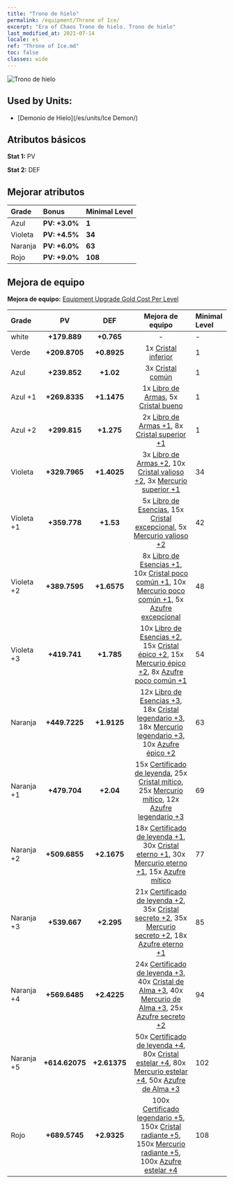 ```yaml
---
title: "Trono de hielo"
permalink: /equipment/Throne of Ice/
excerpt: "Era of Chaos Trono de hielo. Trono de hielo"
last_modified_at: 2021-07-14
locale: es
ref: "Throne of Ice.md"
toc: false
classes: wide
---
```


  ![Trono de hielo](/images/e/e_9084.png)

## Used by Units:

* [Demonio de Hielo](/es/units/Ice Demon/) 


## Atributos básicos
 **Stat 1:** PV

 **Stat 2:** DEF

## Mejorar atributos

  |     Grade    |   Bonus | Minimal Level | 
  |:-------------|:--------|:--------------| 
  | Azul | **PV: +3.0%** | **1** | 
  | Violeta | **PV: +4.5%** | **34** | 
  | Naranja | **PV: +6.0%** | **63** | 
  | Rojo | **PV: +9.0%** | **108** | 


## Mejora de equipo
 **Mejora de equipo:** [Equipment Upgrade Gold Cost Per Level](/equipment/EquipmentUpgradeCostPerLevel/) 

  |          Grade      | PV | DEF | Mejora de equipo | Minimal Level |
  |:--------------------|:---------:|:---------:|:----------------:|:--------------|
  | white | **+179.889** | **+0.765** | - | - |
  | Verde | **+209.8705** | **+0.8925** | 1x [Cristal inferior](/ItemsES/mat_5/) | 1 |
  | Azul | **+239.852** | **+1.02** | 3x [Cristal común](/ItemsES/mat_11/) | 1 |
  | Azul +1 | **+269.8335** | **+1.1475** | 1x [Libro de Armas](/ItemsES/mat_18/), 5x [Cristal bueno](/ItemsES/mat_17/) | 1 |
  | Azul +2 | **+299.815** | **+1.275** | 2x [Libro de Armas +1](/ItemsES/mat_25/), 8x [Cristal superior +1](/ItemsES/mat_24/) | 1 |
  | Violeta | **+329.7965** | **+1.4025** | 3x [Libro de Armas +2](/ItemsES/mat_32/), 10x [Cristal valioso +2](/ItemsES/mat_31/), 3x [Mercurio superior +1](/ItemsES/mat_21/) | 34 |
  | Violeta +1 | **+359.778** | **+1.53** | 5x [Libro de Esencias](/ItemsES/mat_39/), 15x [Cristal excepcional](/ItemsES/mat_38/), 5x [Mercurio valioso +2](/ItemsES/mat_28/) | 42 |
  | Violeta +2 | **+389.7595** | **+1.6575** | 8x [Libro de Esencias +1](/ItemsES/mat_46/), 10x [Cristal poco común +1](/ItemsES/mat_45/), 10x [Mercurio poco común +1](/ItemsES/mat_42/), 5x [Azufre excepcional](/ItemsES/mat_36/) | 48 |
  | Violeta +3 | **+419.741** | **+1.785** | 10x [Libro de Esencias +2](/ItemsES/mat_53/), 15x [Cristal épico +2](/ItemsES/mat_52/), 15x [Mercurio épico +2](/ItemsES/mat_49/), 8x [Azufre poco común +1](/ItemsES/mat_43/) | 54 |
  | Naranja | **+449.7225** | **+1.9125** | 12x [Libro de Esencias +3](/ItemsES/mat_60/), 18x [Cristal legendario +3](/ItemsES/mat_59/), 18x [Mercurio legendario +3](/ItemsES/mat_56/), 10x [Azufre épico +2](/ItemsES/mat_50/) | 63 |
  | Naranja +1 | **+479.704** | **+2.04** | 15x [Certificado de leyenda](/ItemsES/mat_67/), 25x [Cristal mítico](/ItemsES/mat_66/), 25x [Mercurio mítico](/ItemsES/mat_63/), 12x [Azufre legendario +3](/ItemsES/mat_57/) | 69 |
  | Naranja +2 | **+509.6855** | **+2.1675** | 18x [Certificado de leyenda +1](/ItemsES/mat_74/), 30x [Cristal eterno +1](/ItemsES/mat_73/), 30x [Mercurio eterno +1](/ItemsES/mat_70/), 15x [Azufre mítico](/ItemsES/mat_64/) | 77 |
  | Naranja +3 | **+539.667** | **+2.295** | 21x [Certificado de leyenda +2](/ItemsES/mat_81/), 35x [Cristal secreto +2](/ItemsES/mat_80/), 35x [Mercurio secreto +2](/ItemsES/mat_77/), 18x [Azufre eterno +1](/ItemsES/mat_71/) | 85 |
  | Naranja +4 | **+569.6485** | **+2.4225** | 24x [Certificado de leyenda +3](/ItemsES/mat_88/), 40x [Cristal de Alma +3](/ItemsES/mat_87/), 40x [Mercurio de Alma +3](/ItemsES/mat_84/), 25x [Azufre secreto +2](/ItemsES/mat_78/) | 94 |
  | Naranja +5 | **+614.62075** | **+2.61375** | 50x [Certificado de leyenda +4](/ItemsES/mat_95/), 80x [Cristal estelar +4](/ItemsES/mat_94/), 80x [Mercurio estelar +4](/ItemsES/mat_91/), 50x [Azufre de Alma +3](/ItemsES/mat_85/) | 102 |
  | Rojo | **+689.5745** | **+2.9325** | 100x [Certificado legendario +5](/ItemsES/mat_102/), 150x [Cristal radiante +5](/ItemsES/mat_101/), 150x [Mercurio radiante +5](/ItemsES/mat_98/), 100x [Azufre estelar +4](/ItemsES/mat_92/) | 108 |

